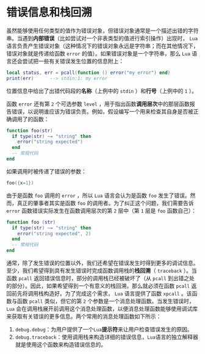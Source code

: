 # 错误信息和栈回溯

虽然能够使用任何类型的值作为错误对象，但错误对象通常是一个描述出错的字符串。当遇到**内部错误**（比如尝试对一个非表类型的值进行索引操作）出现时， `Lua` 语言负责产生错误对象（这种情况下的错误对象永远是字符串；而在其他情况下，错误对象就是传递给函数 `error` 的值）。如果错误对象是一个字符串，那么 `Lua` 语言还会尝试把一些有关错误发生位置的信息附上：

```lua
local status, err = pcall(function () error("my error") end)
print(err)      --> stdin:1: my error
```

位置信息中给出了出错代码段的**名称**（上例中的 `stdin` ）和**行号**（上例中的 `1` ）。

函数 `error` 还有第 `2` 个可选参数 `level` ，用于指出函数**调用层次**中的那层函数报告错误，以说明谁应该为错误负责。例如，假设编写一个用来检查其自身是否被正确调用了的函数：

```lua
function foo(str)
  if type(str) ~= "string" then
    error("string expected")
  end
  -- 常规代码
end
```

如果调用时被传递了错误的参数：

```lua
foo({x=1})
```

由于是函数 `foo` 调用的 `error` ，所以 `Lua` 语言会认为是函数 `foo` 发生了错误。然而，真正的肇事者其实是函数 `foo` 的调用者。为了纠正这个问题，我们需要告诉 `error` 函数错误实际发生在函数调用层次的第 `2` 层中（第 `1` 层是 `foo` 函数自己）：

```lua
function foo (str)
  if type(str) ~= "string" then
    error("string expected", 2)
  end
  -- 常规代码
end
```

通常，除了发生错误的位置以外，我们还希望在错误发生时得到更多的调试信息。至少，我们希望得到具有发生错误时完成函数调用栈的**栈回溯**（ `traceback` ）。当函数 `pcall` 返回错误信息时，部分的调用栈已经被破坏了（从 `pcall` 到出错之处的部分）。因此，如果希望得到一个有意义的栈回溯，那么就必须在函数 `pcall` 返回前先将调用栈构造好。为了完成这个需求， `Lua` 语言提供了函数 `xpcall` 。该函数与函数 `pcall` 类似，但它的第 `2` 个参数是一个消息处理函数。当发生错误时， `Lua` 会在调用栈展开前调用这个消息处理函数，以便消息处理函数能够使用调试库来获取有关错误的更多信息。两个常用的消息处理函数如下所示：

1. `debug.debug`：为用户提供了一个`Lua`**提示符**来让用户检查错误发生的原因。
2. `debug.traceback`：使用调用栈来构造详细的错误信息，`Lua`语言的独立解释器就是使用这个函数来构造错误信息的。
